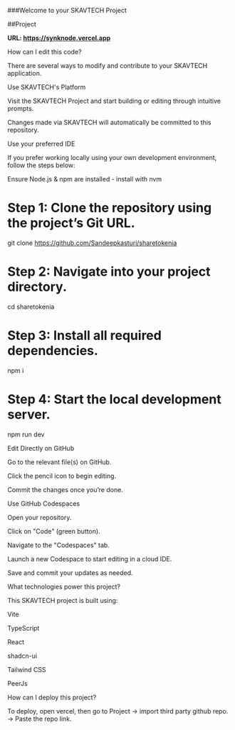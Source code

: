 ###Welcome to your SKAVTECH Project

##Project 

**URL: https://synknode.vercel.app**

How can I edit this code?

There are several ways to modify and contribute to your SKAVTECH application.

Use SKAVTECH's Platform

Visit the SKAVTECH Project and start building or editing through intuitive prompts.

Changes made via SKAVTECH will automatically be committed to this repository.

Use your preferred IDE

If you prefer working locally using your own development environment, follow the steps below:

Ensure Node.js & npm are installed - install with nvm

# Step 1: Clone the repository using the project’s Git URL.
git clone https://github.com/Sandeepkasturi/sharetokenia

# Step 2: Navigate into your project directory.
cd sharetokenia

# Step 3: Install all required dependencies.
npm i

# Step 4: Start the local development server.
npm run dev

Edit Directly on GitHub

Go to the relevant file(s) on GitHub.

Click the pencil icon to begin editing.

Commit the changes once you’re done.


Use GitHub Codespaces

Open your repository.

Click on "Code" (green button).

Navigate to the "Codespaces" tab.

Launch a new Codespace to start editing in a cloud IDE.

Save and commit your updates as needed.


What technologies power this project?

This SKAVTECH project is built using:

Vite

TypeScript

React

shadcn-ui

Tailwind CSS

PeerJs


How can I deploy this project?

To deploy, open vercel, then go to Project → import third party github repo. → Paste the repo link.
